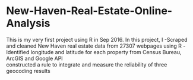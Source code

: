 # New-Haven-Real-Estate-Online-Analysis
This is my very first project using R in Sep 2016.
In this project, I
	-Scraped and cleaned New Haven real estate data from 27307 webpages using R
	-Identified longitude and latitude for each property from Census Bureau, ArcGIS and Google API <br> constructed a rule to integrate and measure the reliability of three geocoding results

